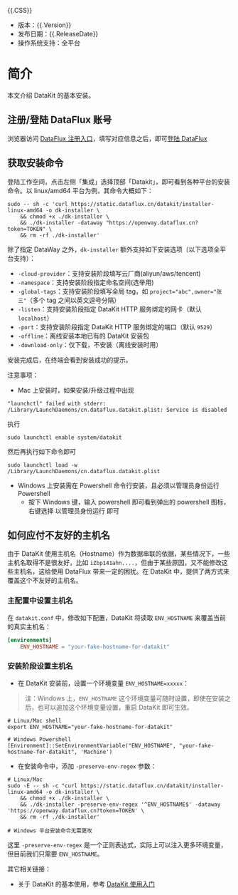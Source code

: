 
{{.CSS}}

- 版本：{{.Version}}
- 发布日期：{{.ReleaseDate}}
- 操作系统支持：全平台

# 简介

本文介绍 DataKit 的基本安装。

## 注册/登陆 DataFlux 账号

浏览器访问 [DataFlux 注册入口](https://auth.dataflux.cn/redirectpage/register)，填写对应信息之后，即可[登陆 DataFlux](https://console.dataflux.cn/pageloading/login)

## 获取安装命令

登陆工作空间，点击左侧「集成」选择顶部「Datakit」，即可看到各种平台的安装命令。以 linux/amd64 平台为例，其命令大概如下：


```shell
sudo -- sh -c 'curl https://static.dataflux.cn/datakit/installer-linux-amd64 -o dk-installer \
	&& chmod +x ./dk-installer \
	&& ./dk-installer -dataway "https://openway.dataflux.cn?token=TOKEN" \
	&& rm -rf ./dk-installer'
```

除了指定 DataWay 之外，`dk-installer` 额外支持如下安装选项（以下选项全平台支持）：

- `-cloud-provider`：支持安装阶段填写云厂商(aliyun/aws/tencent)
- `-namespace`：支持安装阶段指定命名空间(选举用)
- `-global-tags`：支持安装阶段填写全局 tag，如 `project="abc",owner="张三"`（多个 tag 之间以英文逗号分隔）
- `-listen`：支持安装阶段指定 DataKit HTTP 服务绑定的网卡（默认 `localhost`）
- `-port`：支持安装阶段指定 DataKit HTTP 服务绑定的端口（默认 `9529`）
- `-offline`：离线安装本地已有的 DataKit 安装包
- `-download-only`：仅下载，不安装（离线安装时用）

安装完成后，在终端会看到安装成功的提示。

注意事项：

- Mac 上安装时，如果安装/升级过程中出现

```shell
"launchctl" failed with stderr: /Library/LaunchDaemons/cn.dataflux.datakit.plist: Service is disabled
```

执行

```shell
sudo launchctl enable system/datakit
```

然后再执行如下命令即可

```shell
sudo launchctl load -w /Library/LaunchDaemons/cn.dataflux.datakit.plist
```

- Windows 上安装需在 Powershell 命令行安装，且必须以管理员身份运行 Powershell
	- 按下 Windows 键，输入 powershell 即可看到弹出的 powershell 图标，右键选择 以管理员身份运行 即可

## 如何应付不友好的主机名

由于 DataKit 使用主机名（Hostname）作为数据串联的依据，某些情况下，一些主机名取得不是很友好，比如 `iZbp141ahn....`，但由于某些原因，又不能修改这些主机名，这给使用 DataFlux 带来一定的困扰。在 DataKit 中，提供了两方式来覆盖这个不友好的主机名。

### 主配置中设置主机名

在 `datakit.conf` 中，修改如下配置，DataKit 将读取 `ENV_HOSTNAME` 来覆盖当前的真实主机名：

```toml
[environments]
	ENV_HOSTNAME = "your-fake-hostname-for-datakit"
```

### 安装阶段设置主机名

- 在 DataKit 安装前，设置一个环境变量 `ENV_HOSTNAME=xxxxx`：

> 注：Windows 上，`ENV_HOSTNAME` 这个环境变量可随时设置，即使在安装之后，也可以追加这个环境变量设置，重启 DataKit 即可生效。

```
# Linux/Mac shell
export ENV_HOSTNAME="your-fake-hostname-for-datakit"

# Windows Powershell
[Environment]::SetEnvironmentVariable("ENV_HOSTNAME", "your-fake-hostname-for-datakit", 'Machine')
```

- 在安装命令中，添加 `-preserve-env-regex` 参数：

```shell
# Linux/Mac
sudo -E -- sh -c "curl https://static.dataflux.cn/datakit/installer-linux-amd64 -o dk-installer \
	&& chmod +x ./dk-installer \
	&& ./dk-installer -preserve-env-regex '^ENV_HOSTNAME$' -dataway 'https://openway.dataflux.cn?token=TOKEN' \
	&& rm -rf ./dk-installer'

# Windows 平台安装命令无需更改
```

这里 `-preserve-env-regex` 是一个正则表达式，实际上可以注入更多环境变量，但目前我们只需要 `ENV_HOSTNAME`。

其它相关链接：

- 关于 DataKit 的基本使用，参考 [DataKit 使用入门](datakit-how-to)
